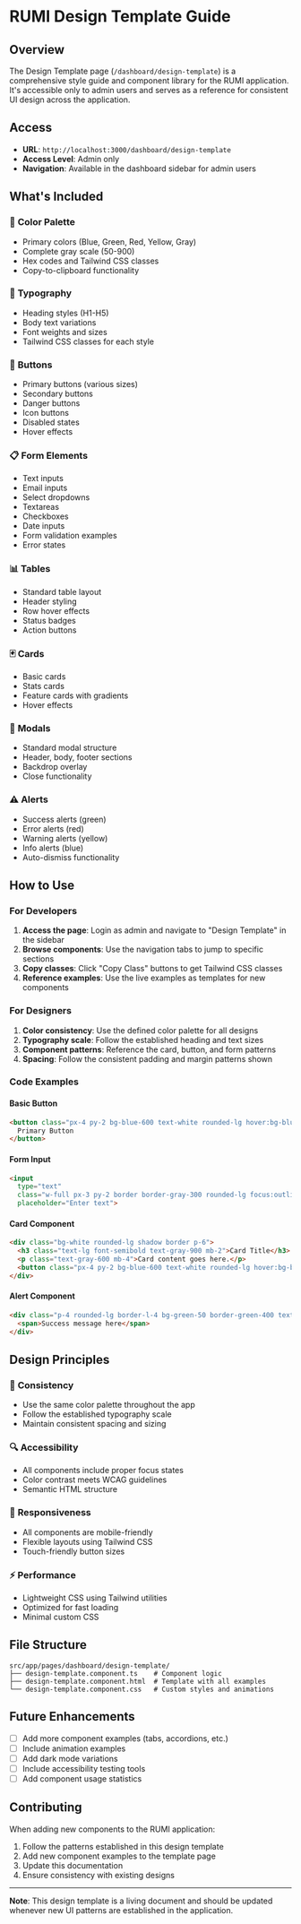 # RUMI Design Template Guide

## Overview
The Design Template page (`/dashboard/design-template`) is a comprehensive style guide and component library for the RUMI application. It's accessible only to admin users and serves as a reference for consistent UI design across the application.

## Access
- **URL**: `http://localhost:3000/dashboard/design-template`
- **Access Level**: Admin only
- **Navigation**: Available in the dashboard sidebar for admin users

## What's Included

### 🎨 **Color Palette**
- Primary colors (Blue, Green, Red, Yellow, Gray)
- Complete gray scale (50-900)
- Hex codes and Tailwind CSS classes
- Copy-to-clipboard functionality

### 📝 **Typography**
- Heading styles (H1-H5)
- Body text variations
- Font weights and sizes
- Tailwind CSS classes for each style

### 🔘 **Buttons**
- Primary buttons (various sizes)
- Secondary buttons
- Danger buttons
- Icon buttons
- Disabled states
- Hover effects

### 📋 **Form Elements**
- Text inputs
- Email inputs
- Select dropdowns
- Textareas
- Checkboxes
- Date inputs
- Form validation examples
- Error states

### 📊 **Tables**
- Standard table layout
- Header styling
- Row hover effects
- Status badges
- Action buttons

### 🃏 **Cards**
- Basic cards
- Stats cards
- Feature cards with gradients
- Hover effects

### 🔔 **Modals**
- Standard modal structure
- Header, body, footer sections
- Backdrop overlay
- Close functionality

### ⚠️ **Alerts**
- Success alerts (green)
- Error alerts (red)
- Warning alerts (yellow)
- Info alerts (blue)
- Auto-dismiss functionality

## How to Use

### For Developers
1. **Access the page**: Login as admin and navigate to "Design Template" in the sidebar
2. **Browse components**: Use the navigation tabs to jump to specific sections
3. **Copy classes**: Click "Copy Class" buttons to get Tailwind CSS classes
4. **Reference examples**: Use the live examples as templates for new components

### For Designers
1. **Color consistency**: Use the defined color palette for all designs
2. **Typography scale**: Follow the established heading and text sizes
3. **Component patterns**: Reference the card, button, and form patterns
4. **Spacing**: Follow the consistent padding and margin patterns shown

### Code Examples

#### Basic Button
```html
<button class="px-4 py-2 bg-blue-600 text-white rounded-lg hover:bg-blue-700 transition-colors">
  Primary Button
</button>
```

#### Form Input
```html
<input
  type="text"
  class="w-full px-3 py-2 border border-gray-300 rounded-lg focus:outline-none focus:ring-2 focus:ring-blue-500 focus:border-transparent"
  placeholder="Enter text">
```

#### Card Component
```html
<div class="bg-white rounded-lg shadow border p-6">
  <h3 class="text-lg font-semibold text-gray-900 mb-2">Card Title</h3>
  <p class="text-gray-600 mb-4">Card content goes here.</p>
  <button class="px-4 py-2 bg-blue-600 text-white rounded-lg hover:bg-blue-700">Action</button>
</div>
```

#### Alert Component
```html
<div class="p-4 rounded-lg border-l-4 bg-green-50 border-green-400 text-green-700">
  <span>Success message here</span>
</div>
```

## Design Principles

### 🎯 **Consistency**
- Use the same color palette throughout the app
- Follow the established typography scale
- Maintain consistent spacing and sizing

### 🔍 **Accessibility**
- All components include proper focus states
- Color contrast meets WCAG guidelines
- Semantic HTML structure

### 📱 **Responsiveness**
- All components are mobile-friendly
- Flexible layouts using Tailwind CSS
- Touch-friendly button sizes

### ⚡ **Performance**
- Lightweight CSS using Tailwind utilities
- Optimized for fast loading
- Minimal custom CSS

## File Structure
```
src/app/pages/dashboard/design-template/
├── design-template.component.ts    # Component logic
├── design-template.component.html  # Template with all examples
└── design-template.component.css   # Custom styles and animations
```

## Future Enhancements
- [ ] Add more component examples (tabs, accordions, etc.)
- [ ] Include animation examples
- [ ] Add dark mode variations
- [ ] Include accessibility testing tools
- [ ] Add component usage statistics

## Contributing
When adding new components to the RUMI application:
1. Follow the patterns established in this design template
2. Add new component examples to the template page
3. Update this documentation
4. Ensure consistency with existing designs

---

**Note**: This design template is a living document and should be updated whenever new UI patterns are established in the application.
